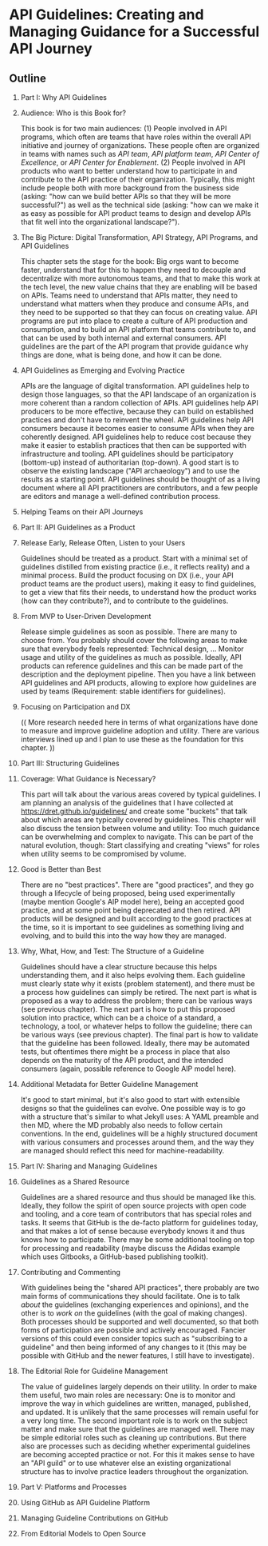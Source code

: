 # API Guidelines: Creating and Managing Guidance for a Successful API Journey

## Outline

1. Part I: Why API Guidelines
 1. Audience: Who is this Book for?
 
    This book is for two main audiences: (1) People involved in API programs, which often are teams that have roles within the overall API initiative and journey of organizations. These people often are organized in teams with names such as *API team*, *API platform team*, *API Center of Excellence*, or *API Center for Enablement*. (2) People involved in API products who want to better understand how to participate in and contribute to the API practice of their organization. Typically, this might include people both with more background from the business side (asking: "how can we build better APIs so that they will be more successful?") as well as the technical side (asking: "how can we make it as easy as possible for API product teams to design and develop APIs that fit well into the organizational landscape?").

 1. The Big Picture: Digital Transformation, API Strategy, API Programs, and API Guidelines

    This chapter sets the stage for the book: Big orgs want to become faster, understand that for this to happen they need to decouple and decentralize with more autonomous teams, and that to make this work at the tech level, the new value chains that they are enabling will be based on APIs. Teams need to understand that APIs matter, they need to understand what matters when they produce and consume APIs, and they need to be supported so that they can focus on creating value. API programs are put into place to create a culture of API production and consumption, and to build an API platform that teams contribute to, and that can be used by both internal and external consumers. API guidelines are the part of the API program that provide guidance why things are done, what is being done, and how it can be done.
 
 1. API Guidelines as Emerging and Evolving Practice

    APIs are the language of digital transformation. API guidelines help to design those languages, so that the API landscape of an organization is more coherent than a random collection of APIs. API guidelines help API producers to be more effective, because they can build on established practices and don't have to reinvent the wheel. API guidelines help API consumers because it becomes easier to consume APIs when they are coherently designed. API guidelines help to reduce cost because they make it easier to establish practices that then can be supported with infrastructure and tooling. API guidelines should be participatory (bottom-up) instead of authoritarian (top-down). A good start is to observe the existing landscape ("API archaeology") and to use the results as a starting point. API guidelines should be thought of as a living document where all API practitioners are contributors, and a few people are editors and manage a well-defined contribution process.
 
 1. Helping Teams on their API Journeys

1. Part II: API Guidelines as a Product
 1. Release Early, Release Often, Listen to your Users
 
    Guidelines should be treated as a product. Start with a minimal set of guidelines distilled from existing practice (i.e., it reflects reality) and a minimal process. Build the product focusing on DX (i.e., your API product teams are the product users), making it easy to find guidelines, to get a view that fits their needs, to understand how the product works (how can they contribute?), and to contribute to the guidelines.
 
 1. From MVP to User-Driven Development
 
    Release simple guidelines as soon as possible. There are many to choose from. You probably should cover the following areas to make sure that everybody feels represented: Technical design, ... Monitor usage and utility of the guidelines as much as possible. Ideally, API products can reference guidelines and this can be made part of the description and the deployment pipeline. Then you have a link between API guidelines and API products, allowing to explore how guidelines are used by teams (Requirement: stable identifiers for guidelines).
    
 1. Focusing on Participation and DX
 
    (( More research needed here in terms of what organizations have done to measure and improve guideline adoption and utility. There are various interviews lined up and I plan to use these as the foundation for this chapter. ))

1. Part III: Structuring Guidelines
 1. Coverage: What Guidance is Necessary?
 
    This part will talk about the various areas covered by typical guidelines. I am planning an analysis of the guidelines that I have collected at https://dret.github.io/guidelines/ and create some "buckets" that talk about which areas are typically covered by guidelines. This chapter will also discuss the tension between volume and utility: Too much guidance can be overwhelming and complex to navigate. This can be part of the natural evolution, though: Start classifying and creating "views" for roles when utility seems to be compromised by volume.
 
 1. Good is Better than Best

    There are no "best practices". There are "good practices", and they go through a lifecycle of being proposed, being used experimentally (maybe mention Google's AIP model here), being an accepted good practice, and at some point being deprecated and then retired. API products will be designed and built according to the good practices at the time, so it is important to see guidelines as something living and evolving, and to build this into the way how they are managed.
  
 1. Why, What, How, and Test: The Structure of a Guideline
 
    Guidelines should have a clear structure because this helps understanding them, and it also helps evolving them. Each guideline must clearly state why it exists (problem statement), and there must be a process how guidelines can simply be retired. The next part is what is proposed as a way to address the problem; there can be various ways (see previous chapter). The next part is how to put this proposed solution into practice, which can be a choice of a standard, a technology, a tool, or whatever helps to follow the guideline; there can be various ways (see previous chapter). The final part is how to validate that the guideline has been followed. Ideally, there may be automated tests, but oftentimes there might be a process in place that also depends on the maturity of the API product, and the intended consumers (again, possible reference to Google AIP model here).
 
 1. Additional Metadata for Better Guideline Management
 
    It's good to start minimal, but it's also good to start with extensible designs so that the guidelines can evolve. One possible way is to go with a structure that's similar to what Jekyll uses: A YAML preamble and then MD, where the MD probably also needs to follow certain conventions. In the end, guidelines will be a highly structured document with various consumers and processes around them, and the way they are managed should reflect this need for machine-readability.

1. Part IV: Sharing and Managing Guidelines
 1. Guidelines as a Shared Resource

    Guidelines are a shared resource and thus should be managed like this. Ideally, they follow the spirit of open source projects with open code and tooling, and a core team of contributors that has special roles and tasks. It seems that GitHub is the de-facto platform for guidelines today, and that makes a lot of sense because everybody knows it and thus knows how to participate. There may be some additional tooling on top for processing and readability (maybe discuss the Adidas example which uses Gitbooks, a GitHub-based publishing toolkit).
 
 1. Contributing and Commenting

    With guidelines being the "shared API practices", there probably are two main forms of communications they should facilitate. One is to talk *about* the guidelines (exchanging experiences and opinions), and the other is to *work on* the guidelines (with the goal of making changes). Both processes should be supported and well documented, so that both forms of participation are possible and actively encouraged. Fancier versions of this could even consider topics such as "subscribing to a guideline" and then being informed of any changes to it (this may be possible with GitHub and the newer features, I still have to investigate).
 
 1. The Editorial Role for Guideline Management
 
    The value of guidelines largely depends on their utility. In order to make them useful, two main roles are necessary: One is to monitor and improve the way in which guidelines are written, managed, published, and updated. It is unlikely that the same processes will remain useful for a very long time. The second important role is to work on the subject matter and make sure that the guidelines are managed well. There may be simple editorial roles such as cleaning up contributions. But there also are processes such as deciding whether experimental guidelines are becoming accepted practice or not. For this it makes sense to have an "API guild" or to use whatever else an existing organizational structure has to involve practice leaders throughout the organization.
  
1. Part V: Platforms and Processes
 1. Using GitHub as API Guideline Platform
 1. Managing Guideline Contributions on GitHub
 1. From Editorial Models to Open Source
